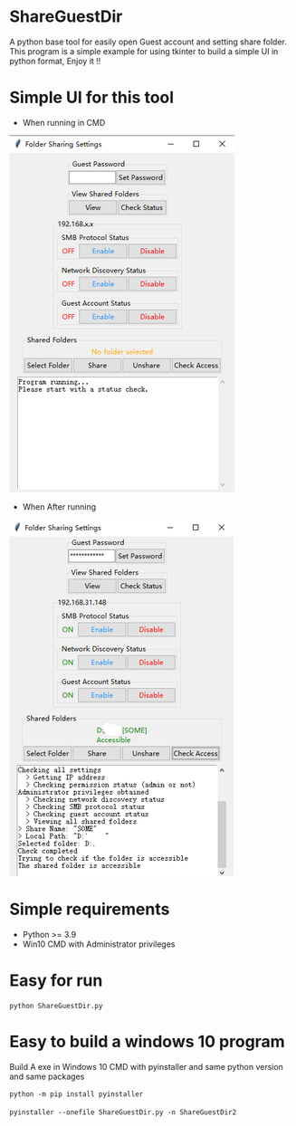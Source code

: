 # ShareGuestDir
A python base tool for easily open Guest account and setting share folder. This program is a simple example for using tkinter to build a simple UI in python format, Enjoy it !! 

# Simple UI for this tool
* When running in CMD
  
![ShareGuestDir2.1](ShareGuestDir2.1.png)

* When After running
  
![ShareGuestDir2.2](ShareGuestDir2.2.png)

# Simple requirements
* Python >= 3.9
* Win10 CMD with Administrator privileges

# Easy for run
```
python ShareGuestDir.py
```

# Easy to build a windows 10 program
Build A exe in Windows 10 CMD with pyinstaller and same python version and same packages
```
python -m pip install pyinstaller

pyinstaller --onefile ShareGuestDir.py -n ShareGuestDir2
```
